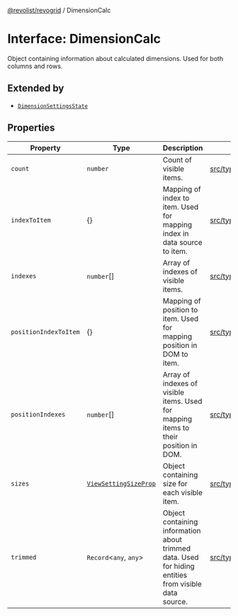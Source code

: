 [@revolist/revogrid](README.md) / DimensionCalc

# Interface: DimensionCalc

Object containing information about calculated dimensions.
Used for both columns and rows.

## Extended by

- [`DimensionSettingsState`](Interface.DimensionSettingsState.md)

## Properties

| Property | Type | Description | Defined in |
| ------ | ------ | ------ | ------ |
| `count` | `number` | Count of visible items. | [src/types/interfaces.ts:586](https://github.com/revolist/revogrid/blob/0ab93afcbb5b98b002edc76b162fc6cdefa047cd/src/types/interfaces.ts#L586) |
| `indexToItem` | \{\} | Mapping of index to item. Used for mapping index in data source to item. | [src/types/interfaces.ts:609](https://github.com/revolist/revogrid/blob/0ab93afcbb5b98b002edc76b162fc6cdefa047cd/src/types/interfaces.ts#L609) |
| `indexes` | `number`[] | Array of indexes of visible items. | [src/types/interfaces.ts:581](https://github.com/revolist/revogrid/blob/0ab93afcbb5b98b002edc76b162fc6cdefa047cd/src/types/interfaces.ts#L581) |
| `positionIndexToItem` | \{\} | Mapping of position to item. Used for mapping position in DOM to item. | [src/types/interfaces.ts:598](https://github.com/revolist/revogrid/blob/0ab93afcbb5b98b002edc76b162fc6cdefa047cd/src/types/interfaces.ts#L598) |
| `positionIndexes` | `number`[] | Array of indexes of visible items. Used for mapping items to their position in DOM. | [src/types/interfaces.ts:592](https://github.com/revolist/revogrid/blob/0ab93afcbb5b98b002edc76b162fc6cdefa047cd/src/types/interfaces.ts#L592) |
| `sizes` | [`ViewSettingSizeProp`](TypeAlias.ViewSettingSizeProp.md) | Object containing size for each visible item. | [src/types/interfaces.ts:625](https://github.com/revolist/revogrid/blob/0ab93afcbb5b98b002edc76b162fc6cdefa047cd/src/types/interfaces.ts#L625) |
| `trimmed` | `Record`\<`any`, `any`\> | Object containing information about trimmed data. Used for hiding entities from visible data source. | [src/types/interfaces.ts:620](https://github.com/revolist/revogrid/blob/0ab93afcbb5b98b002edc76b162fc6cdefa047cd/src/types/interfaces.ts#L620) |

